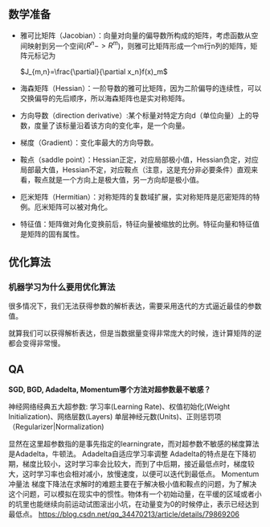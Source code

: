 ## 数学准备

- 雅可比矩阵（Jacobian）：向量对向量的偏导数所构成的矩阵，考虑函数从空间映射到另一个空间($R^n -> R^m$)，则雅可比矩阵形成一个m行n列的矩阵，矩阵元标记为

  $J_{m,n}=\frac{\partial}{\partial x_n}f(x)_m$

- 海森矩阵（Hessian）：一阶导数的雅可比矩阵，因为二阶偏导的连续性，可以交换偏导的先后顺序，所以海森矩阵也是实对称矩阵。

- 方向导数（direction derivative）:某个标量对特定方向d（单位向量）上的导数，度量了该标量沿着该方向的变化率，是一个向量。

- 梯度（Gradient）：变化率最大的方向导数。

- 鞍点（saddle point）：Hessian正定，对应局部极小值，Hessian负定，对应局部最大值，Hessian不定，对应鞍点（注意，这是充分非必要条件）直观来看，鞍点就是一个方向上是极大值，另一方向却是极小值。

- 厄米矩阵（Hermitian）：对称矩阵的复数域扩展，实对称矩阵是厄密矩阵的特例。厄米矩阵可以被对角化。

- 特征值：矩阵做对角化变换前后，特征向量被缩放的比例。特征向量和特征值是矩阵的固有属性。

## 优化算法

### 机器学习为什么要用优化算法

很多情况下，我们无法获得参数的解析表达，需要采用迭代的方式逼近最佳的参数值。

就算我们可以获得解析表达，但是当数据量变得非常庞大的时候，连计算矩阵的逆都会变得非常慢。

## QA

**SGD, BGD, Adadelta, Momentum哪个方法对超参数最不敏感？**

神经网络经典五大超参数:
学习率(Learning Rate)、权值初始化(Weight Initialization)、网络层数(Layers)
单层神经元数(Units)、正则惩罚项（Regularizer|Normalization)

显然在这里超参数指的是事先指定的learningrate，而对超参数不敏感的梯度算法是Adadelta，牛顿法。
Adadelta自适应学习率调整
Adadelta的特点是在下降初期，梯度比较小，这时学习率会比较大，而到了中后期，接近最低点时，梯度较大，这时学习率也会相对减小，放慢速度，以便可以迭代到最低点。
Momentum冲量法
梯度下降法在求解时的难题主要在于解决极小值和鞍点的问题，为了解决这个问题，可以模拟在现实中的惯性。物体有一个初始动量，在平缓的区域或者小的坑里也能继续向前运动试图滚出小坑，在动量变为0的时候停止，表示已经达到最低点。
https://blog.csdn.net/qq_34470213/article/details/79869206
